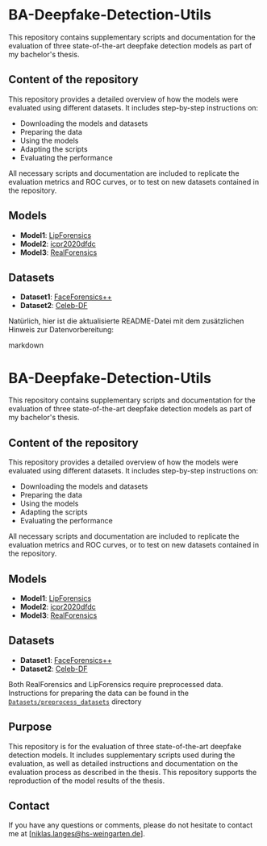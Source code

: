 # BA-Deepfake-Detection-Utils

This repository contains supplementary scripts and documentation for the evaluation of three state-of-the-art deepfake detection models as part of my bachelor's thesis.

## Content of the repository

This repository provides a detailed overview of how the models were evaluated using different datasets. It includes step-by-step instructions on:

- Downloading the models and datasets
- Preparing the data
- Using the models
- Adapting the scripts
- Evaluating the performance

All necessary scripts and documentation are included to replicate the evaluation metrics and ROC curves, or to test on new datasets contained in the repository.

## Models

- **Model1**: [LipForensics](https://github.com/ahaliassos/LipForensics)
- **Model2**: [icpr2020dfdc](https://github.com/polimi-ispl/icpr2020dfdc)
- **Model3**: [RealForensics](https://github.com/ahaliassos/RealForensics)

## Datasets

- **Dataset1**: [FaceForensics++](https://github.com/ondyari/FaceForensics)
- **Dataset2**: [Celeb-DF](https://github.com/yuezunli/celeb-deepfakeforensics)

Natürlich, hier ist die aktualisierte README-Datei mit dem zusätzlichen Hinweis zur Datenvorbereitung:

markdown

# BA-Deepfake-Detection-Utils

This repository contains supplementary scripts and documentation for the evaluation of three state-of-the-art deepfake detection models as part of my bachelor's thesis.

## Content of the repository

This repository provides a detailed overview of how the models were evaluated using different datasets. It includes step-by-step instructions on:

- Downloading the models and datasets
- Preparing the data
- Using the models
- Adapting the scripts
- Evaluating the performance

All necessary scripts and documentation are included to replicate the evaluation metrics and ROC curves, or to test on new datasets contained in the repository.

## Models

- **Model1**: [LipForensics](https://github.com/ahaliassos/LipForensics)
- **Model2**: [icpr2020dfdc](https://github.com/polimi-ispl/icpr2020dfdc)
- **Model3**: [RealForensics](https://github.com/ahaliassos/RealForensics)

## Datasets

- **Dataset1**: [FaceForensics++](https://github.com/ondyari/FaceForensics)
- **Dataset2**: [Celeb-DF](https://github.com/yuezunli/celeb-deepfakeforensics)

Both RealForensics and LipForensics require preprocessed data. Instructions for preparing the data can be found in the [`Datasets/preprocess_datasets`](./Datasets/preprocess_datasets) directory

## Purpose

This repository is for the evaluation of three state-of-the-art deepfake detection models. It includes supplementary scripts used during the evaluation, as well as detailed instructions and documentation on the evaluation process as described in the thesis. This repository supports the reproduction of the model results of the thesis.

## Contact

If you have any questions or comments, please do not hesitate to contact me at [niklas.langes@hs-weingarten.de].
